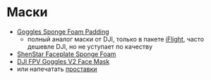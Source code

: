 # Маски

* [Goggles Sponge Foam Padding](https://aliexpress.ru/item/4001197194149.html?sku\_id=12000027526712113)
  * полный аналог маски от DJI, только в пакете [iFlight](https://aliexpress.ru/item/1005002481581483.html), часто дешевле DJI, но не уступает по качеству
* [ShenStar Faceplate Sponge Foam](https://aliexpress.ru/item/1005003676393520.html?item\_id=1005003676393520\&sku\_id=12000026757918178)
* [DJI FPV Goggles V2 Face Mask](https://aliexpress.ru/item/1005003547082435.html?sku\_id=12000026241110284)
* или напечатать [проставки](https://www.thingiverse.com/thing:3840374)

